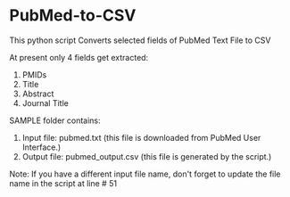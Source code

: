 # PubMed-to-CSV
This python script Converts selected fields of PubMed Text File to CSV

At present only 4 fields get extracted:
1. PMIDs
2. Title
3. Abstract
4. Journal Title

SAMPLE folder contains:
1. Input file: pubmed.txt 
(this file is downloaded from PubMed User Interface.)
2. Output file: pubmed_output.csv 
(this file is generated by the script.)

Note: If you have a different input file name, don't forget to update the file name in the script at line # 51
